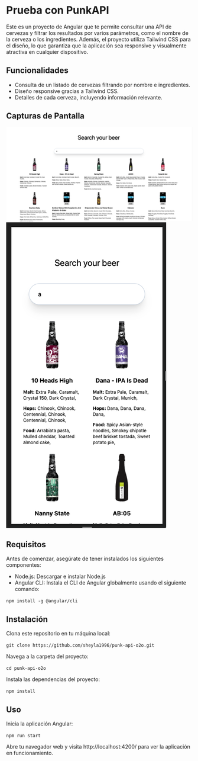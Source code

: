 # Prueba con PunkAPI
Este es un proyecto de Angular que te permite consultar una API de cervezas y filtrar los resultados por varios parámetros, como el nombre de la cerveza o los ingredientes. Además, el proyecto utiliza Tailwind CSS para el diseño, lo que garantiza que la aplicación sea responsive y visualmente atractiva en cualquier dispositivo.

## Funcionalidades

* Consulta de un listado de cervezas filtrando por nombre e ingredientes.
* Diseño responsive gracias a Tailwind CSS.
* Detalles de cada cerveza, incluyendo información relevante.

## Capturas de Pantalla
![Imagen PC](./screenshots/laptop.png)
![Imagen Móvil](./screenshots/mobile.png)

## Requisitos
Antes de comenzar, asegúrate de tener instalados los siguientes componentes:

* Node.js: Descargar e instalar Node.js
* Angular CLI: Instala el CLI de Angular globalmente usando el siguiente comando:

`npm install -g @angular/cli`

## Instalación
Clona este repositorio en tu máquina local:


`git clone https://github.com/sheyla1996/punk-api-o2o.git`

Navega a la carpeta del proyecto:

`cd punk-api-o2o`

Instala las dependencias del proyecto:

`npm install`

## Uso
Inicia la aplicación Angular:

`npm run start`

Abre tu navegador web y visita http://localhost:4200/ para ver la aplicación en funcionamiento.

